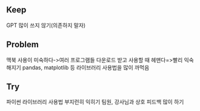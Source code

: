 ## Keep
GPT 많이 쓰지 않기(의존하지 말자)

## Problem
맥북 사용이 미숙하다->여러 프로그램들 다운로드 받고 사용할 때 헤맨다=>빨리 익숙해지기
pandas, matplotlib 등 라이브러리 사용법을 많이 까먹음

## Try
파이썬 라이브러리 사용법 부지런히 익히기
팀원, 강사님과 상호 피드백 많이 하기
